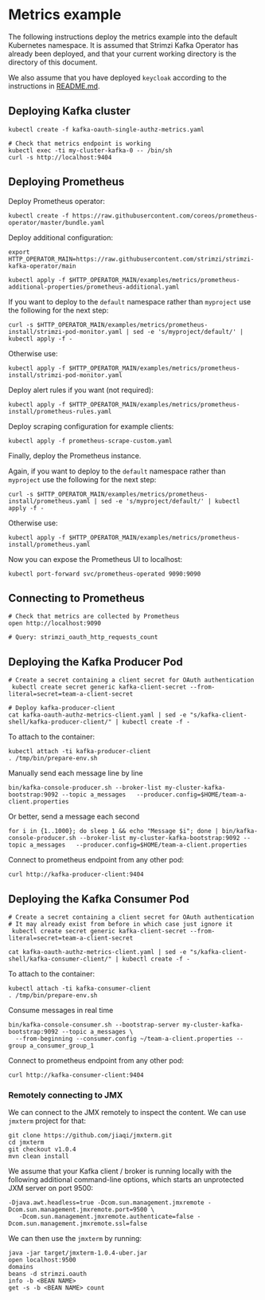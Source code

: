 Metrics example
===============

The following instructions deploy the metrics example into the default Kubernetes namespace.
It is assumed that Strimzi Kafka Operator has already been deployed, and that your current working directory is the directory 
of this document.

We also assume that you have deployed `keycloak` according to the instructions in [README.md](README.md#deploying-the-postgres-and-keycloak-that-stores-state-to-postgres).


Deploying Kafka cluster
-----------------------

    kubectl create -f kafka-oauth-single-authz-metrics.yaml

    # Check that metrics endpoint is working
    kubectl exec -ti my-cluster-kafka-0 -- /bin/sh
    curl -s http://localhost:9404


Deploying Prometheus
--------------------

Deploy Prometheus operator:

    kubectl create -f https://raw.githubusercontent.com/coreos/prometheus-operator/master/bundle.yaml

Deploy additional configuration:

    export HTTP_OPERATOR_MAIN=https://raw.githubusercontent.com/strimzi/strimzi-kafka-operator/main

    kubectl apply -f $HTTP_OPERATOR_MAIN/examples/metrics/prometheus-additional-properties/prometheus-additional.yaml

If you want to deploy to the `default` namespace rather than `myproject` use the following for the next step:

    curl -s $HTTP_OPERATOR_MAIN/examples/metrics/prometheus-install/strimzi-pod-monitor.yaml | sed -e 's/myproject/default/' | kubectl apply -f -

Otherwise use:

    kubectl apply -f $HTTP_OPERATOR_MAIN/examples/metrics/prometheus-install/strimzi-pod-monitor.yaml

Deploy alert rules if you want (not required):

    kubectl apply -f $HTTP_OPERATOR_MAIN/examples/metrics/prometheus-install/prometheus-rules.yaml

Deploy scraping configuration for example clients:

    kubectl apply -f prometheus-scrape-custom.yaml

Finally, deploy the Prometheus instance.

Again, if you want to deploy to the `default` namespace rather than `myproject` use the following for the next step:

    curl -s $HTTP_OPERATOR_MAIN/examples/metrics/prometheus-install/prometheus.yaml | sed -e 's/myproject/default/' | kubectl apply -f -

Otherwise use:

    kubectl apply -f $HTTP_OPERATOR_MAIN/examples/metrics/prometheus-install/prometheus.yaml

Now you can expose the Prometheus UI to localhost:

    kubectl port-forward svc/prometheus-operated 9090:9090


Connecting to Prometheus
------------------------

    # Check that metrics are collected by Prometheus
    open http://localhost:9090

    # Query: strimzi_oauth_http_requests_count 


Deploying the Kafka Producer Pod
--------------------------------

    # Create a secret containing a client secret for OAuth authentication
     kubectl create secret generic kafka-client-secret --from-literal=secret=team-a-client-secret

    # Deploy kafka-producer-client
    cat kafka-oauth-authz-metrics-client.yaml | sed -e "s/kafka-client-shell/kafka-producer-client/" | kubectl create -f -

To attach to the container:

    kubectl attach -ti kafka-producer-client
    . /tmp/bin/prepare-env.sh

Manually send each message line by line

    bin/kafka-console-producer.sh --broker-list my-cluster-kafka-bootstrap:9092 --topic a_messages   --producer.config=$HOME/team-a-client.properties

Or better, send a message each second

    for i in {1..1000}; do sleep 1 && echo "Message $i"; done | bin/kafka-console-producer.sh --broker-list my-cluster-kafka-bootstrap:9092 --topic a_messages   --producer.config=$HOME/team-a-client.properties

Connect to prometheus endpoint from any other pod:

    curl http://kafka-producer-client:9404


Deploying the Kafka Consumer Pod
--------------------------------

    # Create a secret containing a client secret for OAuth authentication
    # It may already exist from before in which case just ignore it
     kubectl create secret generic kafka-client-secret --from-literal=secret=team-a-client-secret

    cat kafka-oauth-authz-metrics-client.yaml | sed -e "s/kafka-client-shell/kafka-consumer-client/" | kubectl create -f -

To attach to the container:

    kubectl attach -ti kafka-consumer-client
    . /tmp/bin/prepare-env.sh

Consume messages in real time

    bin/kafka-console-consumer.sh --bootstrap-server my-cluster-kafka-bootstrap:9092 --topic a_messages \
      --from-beginning --consumer.config ~/team-a-client.properties --group a_consumer_group_1

Connect to prometheus endpoint from any other pod:

    curl http://kafka-consumer-client:9404


### Remotely connecting to JMX

We can connect to the JMX remotely to inspect the content. We can use `jmxterm` project for that:

```
git clone https://github.com/jiaqi/jmxterm.git
cd jmxterm
git checkout v1.0.4
mvn clean install
```

We assume that your Kafka client / broker is running locally with the following additional command-line options, which starts an unprotected JXM server on port 9500:

```
-Djava.awt.headless=true -Dcom.sun.management.jmxremote -Dcom.sun.management.jmxremote.port=9500 \
   -Dcom.sun.management.jmxremote.authenticate=false -Dcom.sun.management.jmxremote.ssl=false
```

We can then use the `jmxterm` by running:

```
java -jar target/jmxterm-1.0.4-uber.jar
open localhost:9500
domains
beans -d strimzi.oauth
info -b <BEAN NAME>
get -s -b <BEAN NAME> count
```

